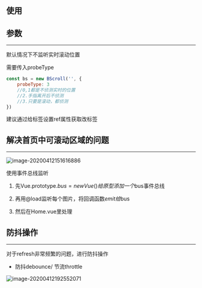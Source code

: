 ## 使用



## 参数

---

默认情况下不监听实时滚动位置

需要传入probeType

```javascript
const bs = new BScroll('', {
    probeType: 3
    //0,1都是不侦测实时的位置
    //2.手指离开后不侦测
    //3.只要是滚动，都侦测
})
```



建议通过给标签设置ref属性获取改标签



## 解决首页中可滚动区域的问题

---

![image-20200412151616886](C:\Users\MZHlo\AppData\Roaming\Typora\typora-user-images\image-20200412151616886.png)

使用事件总线监听

1. 先Vue.prototype.$bus = new Vue() 给原型添加一个$bus事件总线

2. 再用@load监听每个图片，将回调函数$emit给$bus
3. 然后在Home.vue里处理



## 防抖操作

---

对于refresh非常频繁的问题，进行防抖操作

+ 防抖debounce/ 节流throttle

![image-20200412192552071](C:\Users\MZHlo\AppData\Roaming\Typora\typora-user-images\image-20200412192552071.png)